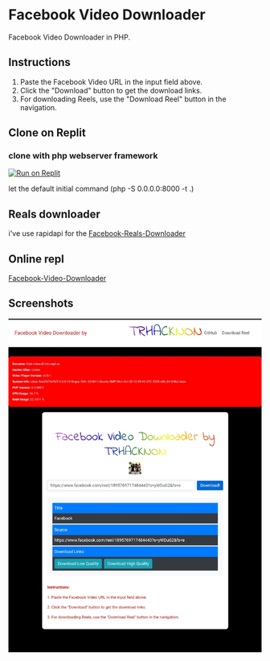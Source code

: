# Facebook Video Downloader

Facebook Video Downloader in PHP.

## Instructions

1. Paste the Facebook Video URL in the input field above.
2. Click the "Download" button to get the download links.
3. For downloading Reels, use the "Download Reel" button in the navigation.

## Clone on Replit
### clone with php webserver framework

[![Run on Replit](https://replit.com/badge/github/tucommenceapousser/Facebook-Video-Downloader)](https://replit.com/github/tucommenceapousser/Facebook-Video-Downloader)

let the default initial command (php -S 0.0.0.0:8000 -t .)

## Reals downloader

i've use rapidapi for the 
[Facebook-Reals-Downloader](https://rapidapi.com/vikas5914/api/facebook-reel-and-video-downloader/)

## Online repl

[Facebook-Video-Downloader](https://fcbk-video-dl.trkn.repl.co/)

## Screenshots

![Screen](https://raw.githubusercontent.com/tucommenceapousser/Facebook-Video-Downloader/master/Screenshot_2023-12-04-01-07-30-006_com.android.chrome-edit.jpg)
